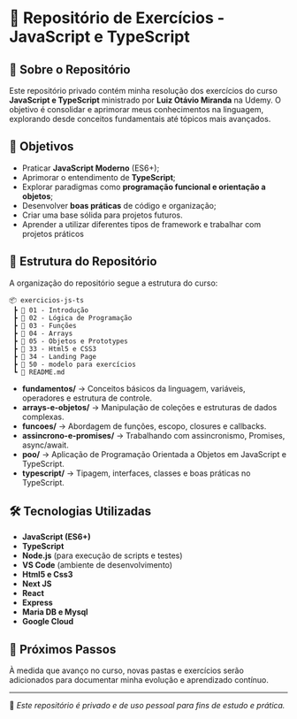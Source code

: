 # 📌 Repositório de Exercícios - JavaScript e TypeScript

## 📖 Sobre o Repositório

Este repositório privado contém minha resolução dos exercícios do curso **JavaScript e TypeScript** ministrado por **Luiz Otávio Miranda** na Udemy. O objetivo é consolidar e aprimorar meus conhecimentos na linguagem, explorando desde conceitos fundamentais até tópicos mais avançados.

## 🎯 Objetivos

- Praticar **JavaScript Moderno** (ES6+);
- Aprimorar o entendimento de **TypeScript**;
- Explorar paradigmas como **programação funcional e orientação a objetos**;
- Desenvolver **boas práticas** de código e organização;
- Criar uma base sólida para projetos futuros.
- Aprender a utilizar diferentes tipos de framework e trabalhar com projetos práticos

## 📂 Estrutura do Repositório

A organização do repositório segue a estrutura do curso:

```text
📦 exercicios-js-ts
 ┣ 📂 01 - Introdução
 ┣ 📂 02 - Lógica de Programação
 ┣ 📂 03 - Funções
 ┣ 📂 04 - Arrays
 ┣ 📂 05 - Objetos e Prototypes
 ┣ 📂 33 - Html5 e CSS3
 ┣ 📂 34 - Landing Page
 ┣ 📂 50 - modelo para exercícios
 ┗ 📜 README.md
```

- **fundamentos/** → Conceitos básicos da linguagem, variáveis, operadores e estrutura de controle.
- **arrays-e-objetos/** → Manipulação de coleções e estruturas de dados complexas.
- **funcoes/** → Abordagem de funções, escopo, closures e callbacks.
- **assincrono-e-promises/** → Trabalhando com assincronismo, Promises, async/await.
- **poo/** → Aplicação de Programação Orientada a Objetos em JavaScript e TypeScript.
- **typescript/** → Tipagem, interfaces, classes e boas práticas no TypeScript.

## 🛠️ Tecnologias Utilizadas

- **JavaScript (ES6+)**
- **TypeScript**
- **Node.js** (para execução de scripts e testes)
- **VS Code** (ambiente de desenvolvimento)
- **Html5 e Css3**
- **Next JS**
- **React**
- **Express**
- **Maria DB e Mysql**
- **Google Cloud**

## 🚀 Próximos Passos

À medida que avanço no curso, novas pastas e exercícios serão adicionados para documentar minha evolução e aprendizado contínuo.

---

📌 *Este repositório é privado e de uso pessoal para fins de estudo e prática.*
